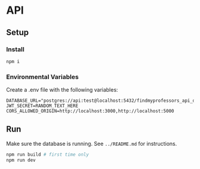 # API

## Setup
### Install

```bash
npm i
```

### Environmental Variables

Create a .env file with the following variables:

```
DATABASE_URL="postgres://api:test@localhost:5432/findmyprofessors_api_development"
JWT_SECRET=RANDOM_TEXT_HERE
CORS_ALLOWED_ORIGIN=http://localhost:3000,http://localhost:5000
```

## Run

Make sure the database is running. See `../README.md` for instructions.

```bash
npm run build # first time only
npm run dev
```


